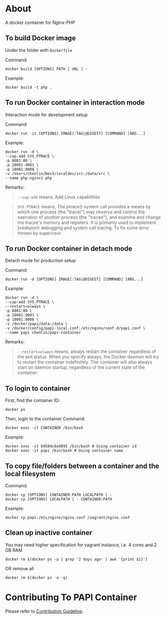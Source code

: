 # About

A docker container for Nginx-PHP

## To build Docker image

Under the folder with `Dockerfile`

Command:

    docker build [OPTIONS] PATH | URL | -

Example:

    docker build -t php .

## To run Docker container in interaction mode
Interaction mode for development setup

Command:

    docker run -it [OPTIONS] IMAGE[:TAG|@DIGEST] [COMMAND] [ARG...]

Example:

    docker run -d \
    --cap-add SYS_PTRACE \
    -p 8081:80 \
    -p 28081:9001 \
    -p 18081:8008 \
    -v /Users/chenlin/Dev3/localdev/src:/data/src \
    --name php-nginx1 php

Remarks:
> `--cap-add` means, Add Linux capabilities

> `SYS_PTRACE` means, The ptrace() system call provides a means by which one process (the "tracer") may observe and control the execution of another process (the "tracee"), and examine and change the tracee's memory and registers.  It is primarily used to implement breakpoint debugging and system call tracing. To fix some error thrown by supervisor.

## To run Docker container in detach mode
Detach mode for production setup

Command:

    docker run -d [OPTIONS] IMAGE[:TAG|@DIGEST] [COMMAND] [ARG...]

Example:

    docker run -d \
    --cap-add SYS_PTRACE \
    --restart=always \
    -p 8081:80 \
    -p 28081:9001 \
    -p 18081:8008 \
    -v /docker/papi/data:/data \
    -v /docker/config/papi-local.conf:/etc/nginx/conf.d/papi.conf \
    --name papi chenlin/papi-container

Remarks:

> `--restart=always` means, always restart the container regardless of the exit status. When you specify always, the Docker daemon will try to restart the container indefinitely. The container will also always start on daemon startup, regardless of the current state of the container.

## To login to container
First, find the container ID:

    docker ps

Then, login to the container
Command:

    docker exec -it CONTAINER /bin/bash

Example:

    docker exec -it b9584c8a4893 /bin/bash # Using container id
    docker exec -it papi /bin/bash # Using container name

## To copy file/folders between a container and the local filesystem
Command:

    docker cp [OPTIONS] CONTAINER:PATH LOCALPATH | -
    docker cp [OPTIONS] LOCALPATH | - CONTAINER:PATH

Example:

    docker cp papi:/etc/nginx/nginx.conf /vagrant/nginx.conf

## Clean up inactive container
You may need higher specification for vagrant instance, i.e. 4 cores and 2 GB RAM

    docker rm $(docker ps -a | grep '2 days ago' | awk '{print $1}')

OR remove all

    docker rm $(docker ps -a -q)

# Contributing To PAPI Container

Please refer to [Contribution Guideline](https://github.com/seekasia/papi-container/blob/master/CONTRIBUTING.md).
